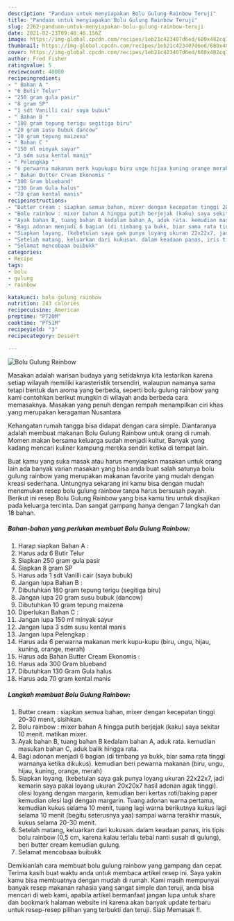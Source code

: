 ```yaml
---
description: "Panduan untuk menyiapakan Bolu Gulung Rainbow Teruji"
title: "Panduan untuk menyiapakan Bolu Gulung Rainbow Teruji"
slug: 2262-panduan-untuk-menyiapakan-bolu-gulung-rainbow-teruji
date: 2021-02-23T09:40:46.156Z
image: https://img-global.cpcdn.com/recipes/1eb21c423407d6ed/680x482cq70/bolu-gulung-rainbow-foto-resep-utama.jpg
thumbnail: https://img-global.cpcdn.com/recipes/1eb21c423407d6ed/680x482cq70/bolu-gulung-rainbow-foto-resep-utama.jpg
cover: https://img-global.cpcdn.com/recipes/1eb21c423407d6ed/680x482cq70/bolu-gulung-rainbow-foto-resep-utama.jpg
author: Fred Fisher
ratingvalue: 5
reviewcount: 40080
recipeingredient:
- " Bahan A "
- "6 Butir Telur"
- "250 gram gula pasir"
- "8 gram SP"
- "1 sdt Vanilli cair saya bubuk"
- " Bahan B "
- "180 gram tepung terigu segitiga biru"
- "20 gram susu bubuk dancow"
- "10 gram tepung maizena"
- " Bahan C "
- "150 ml minyak sayur"
- "3 sdm susu kental manis"
- " Pelengkap "
- "6 perwarna makanan merk kupukupu biru ungu hijau kuning orange merah"
- " Bahan Butter Cream Ekonomis "
- "300 Gram blueband"
- "130 Gram Gula halus"
- "70 gram kental manis"
recipeinstructions:
- "Butter cream : siapkan semua bahan, mixer dengan kecepatan tinggi 20-30 menit, sisihkan."
- "Bolu rainbow : mixer bahan A hingga putih berjejak (kaku) saya sekitar 10 menit. matikan mixer."
- "Ayak bahan B, tuang bahan B kedalam bahan A, aduk rata. kemudian masukan bahan C, aduk balik hingga rata."
- "Bagi adonan menjadi 6 bagian (di timbang ya bukk, biar sama rata tinggi warnanya ketika dikukus). kemudian beri pewarna makanan (biru, ungu, hijau, kuning, orange, merah)"
- "Siapkan loyang, (kebetulan saya gak punya loyang ukuran 22x22x7, jadi kemarin saya pakai loyang ukuran 20x20x7 hasil adonan agak tinggi). olesi loyang dengan margarin, kemudian beri kertas roti/baking paper kemudian olesi lagi dengan margarin. Tuang adonan warna pertama, kemudian kukus selama 10 menit, tuang lagi warna berikutnya kukus lagi selama 10 menit (begitu seterusnya yaa) sampai warna terakhir masuk, kukus selama 20-30 menit."
- "Setelah matang, keluarkan dari kukusan. dalam keadaan panas, iris tipis bolu rainbow (0,5 cm, karena kalau terlalu tebal nanti susah di gulung), beri butter cream kemudian gulung."
- "Selamat mencobaaa buibukk"
categories:
- Recipe
tags:
- bolu
- gulung
- rainbow

katakunci: bolu gulung rainbow 
nutrition: 243 calories
recipecuisine: American
preptime: "PT20M"
cooktime: "PT51M"
recipeyield: "3"
recipecategory: Dessert

---
```



![Bolu Gulung Rainbow](https://img-global.cpcdn.com/recipes/1eb21c423407d6ed/680x482cq70/bolu-gulung-rainbow-foto-resep-utama.jpg)

Masakan adalah warisan budaya yang setidaknya kita lestarikan karena setiap wilayah memiliki karasteristik tersendiri, walaupun namanya sama tetapi bentuk dan aroma yang berbeda, seperti bolu gulung rainbow yang kami contohkan berikut mungkin di wilayah anda berbeda cara memasaknya. Masakan yang penuh dengan rempah menampilkan ciri khas yang merupakan keragaman Nusantara



Kehangatan rumah tangga bisa didapat dengan cara simple. Diantaranya adalah membuat makanan Bolu Gulung Rainbow untuk orang di rumah. Momen makan bersama keluarga sudah menjadi kultur, Banyak yang kadang mencari kuliner kampung mereka sendiri ketika di tempat lain.

Buat kamu yang suka masak atau harus menyiapkan masakan untuk orang lain ada banyak varian masakan yang bisa anda buat salah satunya bolu gulung rainbow yang merupakan makanan favorite yang mudah dengan kreasi sederhana. Untungnya sekarang ini kamu bisa dengan mudah menemukan resep bolu gulung rainbow tanpa harus bersusah payah.
Berikut ini resep Bolu Gulung Rainbow yang bisa kamu tiru untuk disajikan pada keluarga tercinta. Dan sangat gampang hanya dengan 7 langkah dan 18 bahan.


<!--inarticleads1-->

##### Bahan-bahan yang perlukan membuat Bolu Gulung Rainbow:

1. Harap siapkan  Bahan A :
1. Harus ada 6 Butir Telur
1. Siapkan 250 gram gula pasir
1. Siapkan 8 gram SP
1. Harus ada 1 sdt Vanilli cair (saya bubuk)
1. Jangan lupa  Bahan B :
1. Dibutuhkan 180 gram tepung terigu (segitiga biru)
1. Jangan lupa 20 gram susu bubuk (dancow)
1. Dibutuhkan 10 gram tepung maizena
1. Diperlukan  Bahan C :
1. Jangan lupa 150 ml minyak sayur
1. Jangan lupa 3 sdm susu kental manis
1. Jangan lupa  Pelengkap :
1. Harus ada 6 perwarna makanan merk kupu-kupu (biru, ungu, hijau, kuning, orange, merah)
1. Harus ada  Bahan Butter Cream Ekonomis :
1. Harus ada 300 Gram blueband
1. Dibutuhkan 130 Gram Gula halus
1. Harus ada 70 gram kental manis




<!--inarticleads2-->

##### Langkah membuat  Bolu Gulung Rainbow:

1. Butter cream : siapkan semua bahan, mixer dengan kecepatan tinggi 20-30 menit, sisihkan.
1. Bolu rainbow : mixer bahan A hingga putih berjejak (kaku) saya sekitar 10 menit. matikan mixer.
1. Ayak bahan B, tuang bahan B kedalam bahan A, aduk rata. kemudian masukan bahan C, aduk balik hingga rata.
1. Bagi adonan menjadi 6 bagian (di timbang ya bukk, biar sama rata tinggi warnanya ketika dikukus). kemudian beri pewarna makanan (biru, ungu, hijau, kuning, orange, merah)
1. Siapkan loyang, (kebetulan saya gak punya loyang ukuran 22x22x7, jadi kemarin saya pakai loyang ukuran 20x20x7 hasil adonan agak tinggi). olesi loyang dengan margarin, kemudian beri kertas roti/baking paper kemudian olesi lagi dengan margarin. Tuang adonan warna pertama, kemudian kukus selama 10 menit, tuang lagi warna berikutnya kukus lagi selama 10 menit (begitu seterusnya yaa) sampai warna terakhir masuk, kukus selama 20-30 menit.
1. Setelah matang, keluarkan dari kukusan. dalam keadaan panas, iris tipis bolu rainbow (0,5 cm, karena kalau terlalu tebal nanti susah di gulung), beri butter cream kemudian gulung.
1. Selamat mencobaaa buibukk




Demikianlah cara membuat bolu gulung rainbow yang gampang dan cepat. Terima kasih buat waktu anda untuk membaca artikel resep ini. Saya yakin kamu bisa membuatnya dengan mudah di rumah. Kami masih mempunyai banyak resep makanan rahasia yang sangat simple dan teruji, anda bisa mencari di web kami, apabila artikel bermanfaat jangan lupa untuk share dan bookmark halaman website ini karena akan banyak update terbaru untuk resep-resep pilihan yang terbukti dan teruji. Siap Memasak !!. 

